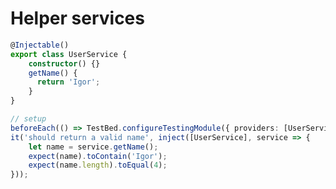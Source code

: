<!-- .slide: class="with-code inconsolata no-title-margin" -->
# Helper services

```typescript
@Injectable()
export class UserService {
    constructor() {}
    getName() {
      return 'Igor';
    }
}
```

<!-- .element: class="big-code" -->

```typescript
// setup
beforeEach(() => TestBed.configureTestingModule({ providers: [UserService] }));
it('should return a valid name', inject([UserService], service => {
    let name = service.getName();
    expect(name).toContain('Igor');
    expect(name.length).toEqual(4);
}));
```
<!-- .element: class="big-code" -->
